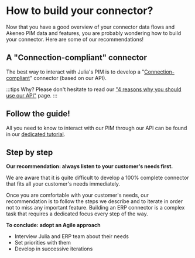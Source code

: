 # How to build your connector?

Now that you have a good overview of your connector data flows and Akeneo PIM data and features, you are probably wondering how to build your connector.
Here are some of our recommendations!

## A "Connection-compliant" connector

The best way to interact with Julia's PIM is to develop a "[Connection-compliant](https://help.akeneo.com/pim/serenity/articles/what-is-a-connection.html)" connector (based on our API).

:::tips
Why?
Please don't hesitate to read our ["4 reasons why you should use our API"](https://api.akeneo.com/documentation/why-the-api.html#4-reasons-why-you-should-use-our-api) page.
:::

## Follow the guide!

All you need to know to interact with our PIM through our API can be found in our [dedicated tutorial](https://api.akeneo.com/getting-started/connect-the-pim-4x/welcome.html).

## Step by step

**Our recommendation: always listen to your customer's needs first.**

We are aware that it is quite difficult to develop a 100% complete connector that fits all your customer's needs immediately.

Once you are comfortable with your customer's needs, our recommendation is to follow the steps we describe and to iterate in order not to miss any important feature. Building an ERP connector is a complex task that requires a dedicated focus every step of the way.  

**To conclude: adopt an Agile approach**

* Interview Julia and ERP team about their needs
* Set priorities with them
* Develop in successive iterations
